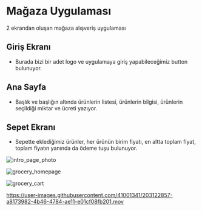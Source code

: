 # Mağaza Uygulaması

2 ekrandan oluşan mağaza alışveriş uygulaması

## Giriş Ekranı

- Burada bizi bir adet logo ve uygulamaya giriş yapabileceğimiz button bulunuyor.

## Ana Sayfa

- Başlık ve başlığın altında ürünlerin listesi, ürünlerin bilgisi, ürünlerin seçildiği miktar ve ücreti yazıyor.

## Sepet Ekranı

- Sepette eklediğimiz ürünler, her ürünün birim fiyatı, en altta toplam fiyat, toplam fiyatın yanında da ödeme tuşu bulunuyor.

![intro_page_photo](https://user-images.githubusercontent.com/41001341/203122510-086d4db2-f41f-49ac-8af2-ff9e586de402.png)

![grocery_homepage](https://user-images.githubusercontent.com/41001341/203122525-146faaf8-b0b2-4f2e-9a07-0fb049aca9cb.png)

![grocery_cart](https://user-images.githubusercontent.com/41001341/203122538-7ed37dac-e11d-4ac1-bc58-1b0776e4c125.png)



https://user-images.githubusercontent.com/41001341/203122857-a8173982-4b46-4784-ae11-e01cf08fb201.mov




